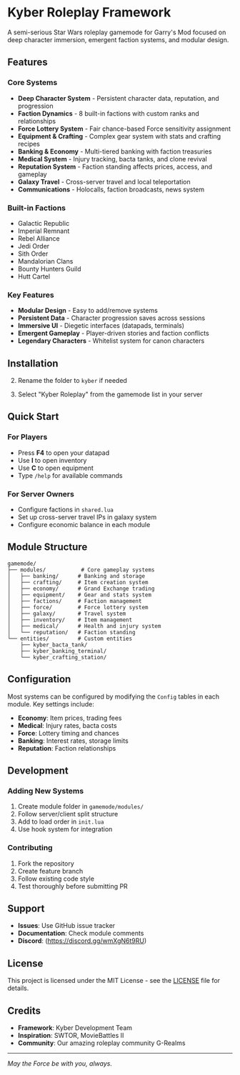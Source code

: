# Kyber Roleplay Framework

A semi-serious Star Wars roleplay gamemode for Garry's Mod focused on deep character immersion, emergent faction systems, and modular design.

## Features

### Core Systems
- **Deep Character System** - Persistent character data, reputation, and progression
- **Faction Dynamics** - 8 built-in factions with custom ranks and relationships
- **Force Lottery System** - Fair chance-based Force sensitivity assignment
- **Equipment & Crafting** - Complex gear system with stats and crafting recipes
- **Banking & Economy** - Multi-tiered banking with faction treasuries
- **Medical System** - Injury tracking, bacta tanks, and clone revival
- **Reputation System** - Faction standing affects prices, access, and gameplay
- **Galaxy Travel** - Cross-server travel and local teleportation
- **Communications** - Holocalls, faction broadcasts, news system

### Built-in Factions
- Galactic Republic
- Imperial Remnant  
- Rebel Alliance
- Jedi Order
- Sith Order
- Mandalorian Clans
- Bounty Hunters Guild  
- Hutt Cartel

### Key Features
- **Modular Design** - Easy to add/remove systems
- **Persistent Data** - Character progression saves across sessions  
- **Immersive UI** - Diegetic interfaces (datapads, terminals)
- **Emergent Gameplay** - Player-driven stories and faction conflicts
- **Legendary Characters** - Whitelist system for canon characters

## Installation

2. Rename the folder to `kyber` if needed

3. Select "Kyber Roleplay" from the gamemode list in your server

## Quick Start

### For Players
- Press **F4** to open your datapad
- Use **I** to open inventory
- Use **C** to open equipment
- Type `/help` for available commands

### For Server Owners
- Configure factions in `shared.lua`
- Set up cross-server travel IPs in galaxy system
- Configure economic balance in each module

## Module Structure

```
gamemode/
├── modules/           # Core gameplay systems
│   ├── banking/      # Banking and storage
│   ├── crafting/     # Item creation system  
│   ├── economy/      # Grand Exchange trading
│   ├── equipment/    # Gear and stats system
│   ├── factions/     # Faction management
│   ├── force/        # Force lottery system
│   ├── galaxy/       # Travel system
│   ├── inventory/    # Item management
│   ├── medical/      # Health and injury system
│   └── reputation/   # Faction standing
└── entities/         # Custom entities
    ├── kyber_bacta_tank/
    ├── kyber_banking_terminal/
    └── kyber_crafting_station/
```

## Configuration

Most systems can be configured by modifying the `Config` tables in each module. Key settings include:

- **Economy**: Item prices, trading fees
- **Medical**: Injury rates, bacta costs  
- **Force**: Lottery timing and chances
- **Banking**: Interest rates, storage limits
- **Reputation**: Faction relationships

## Development

### Adding New Systems
1. Create module folder in `gamemode/modules/`
2. Follow server/client split structure
3. Add to load order in `init.lua`
4. Use hook system for integration

### Contributing
1. Fork the repository
2. Create feature branch
3. Follow existing code style
4. Test thoroughly before submitting PR

## Support

- **Issues**: Use GitHub issue tracker
- **Documentation**: Check module comments
- **Discord**: (https://discord.gg/wmXgN6t9RU)

## License

This project is licensed under the MIT License - see the [LICENSE](LICENSE) file for details.

## Credits

- **Framework**: Kyber Development Team
- **Inspiration**: SWTOR, MovieBattles II
- **Community**: Our amazing roleplay community G-Realms

---

*May the Force be with you, always.*
